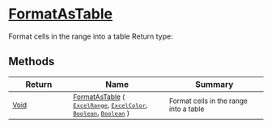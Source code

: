 # [FormatAsTable](./ExcelHelper-100664030.md)

Format cells in the range into a table
Return type:
## Methods

| Return | Name | Summary | 
| --- | --- | --- | 
| <sub>[Void](https://docs.microsoft.com/en-us/dotnet/api/System.Void)</sub><img width=200/>| <sub>[FormatAsTable](./ExcelHelper-100664030.md) ( [`ExcelRange`](./ExcelHelper-100664030.md), [`ExcelColor`](./../Excel/ExcelColor.md), [`Boolean`](https://docs.microsoft.com/en-us/dotnet/api/System.Boolean), [`Boolean`](https://docs.microsoft.com/en-us/dotnet/api/System.Boolean) )</sub>| <sub>Format cells in the range into a table</sub><img width=200/>| <br>


